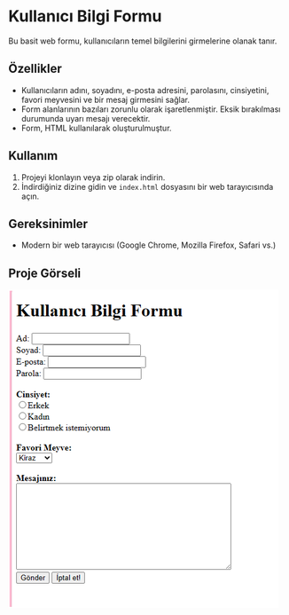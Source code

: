 # Kullanıcı Bilgi Formu

Bu basit web formu, kullanıcıların temel bilgilerini girmelerine olanak tanır.

## Özellikler

- Kullanıcıların adını, soyadını, e-posta adresini, parolasını, cinsiyetini, favori meyvesini ve bir mesaj girmesini sağlar.
- Form alanlarının bazıları zorunlu olarak işaretlenmiştir. Eksik bırakılması durumunda uyarı mesajı verecektir.
- Form, HTML kullanılarak oluşturulmuştur.

## Kullanım

1. Projeyi klonlayın veya zip olarak indirin.
2. İndirdiğiniz dizine gidin ve `index.html` dosyasını bir web tarayıcısında açın.

## Gereksinimler

- Modern bir web tarayıcısı (Google Chrome, Mozilla Firefox, Safari vs.)

## Proje Görseli
![tablo](images/1.png)